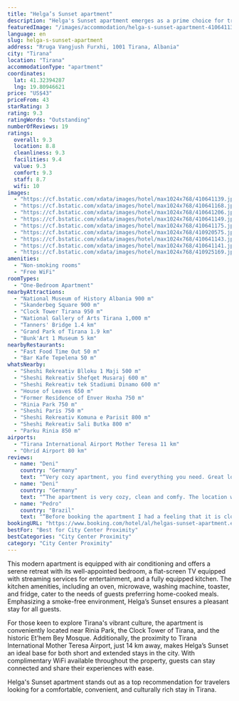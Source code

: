 ```yaml
---
title: "Helga’s Sunset apartment"
description: "Helga's Sunset apartment emerges as a prime choice for travelers seeking a blend of comfort and convenience in the heart of Tirana."
featuredImage: "/images/accommodation/helga-s-sunset-apartment-410641139.jpg"
language: en
slug: helga-s-sunset-apartment
address: "Rruga Vangjush Furxhi, 1001 Tirana, Albania"
city: "Tirana"
location: "Tirana"
accommodationType: "apartment"
coordinates:
  lat: 41.32394287
  lng: 19.80946621
price: "US$43"
priceFrom: 43
starRating: 3
rating: 9.3
ratingWords: "Outstanding"
numberOfReviews: 19
ratings:
  overall: 9.3
  location: 8.8
  cleanliness: 9.3
  facilities: 9.4
  value: 9.3
  comfort: 9.3
  staff: 8.7
  wifi: 10
images:
  - "https://cf.bstatic.com/xdata/images/hotel/max1024x768/410641139.jpg?k=5d6f5a03443dfc9e1c02089290e14966dd0e51f47bfef52176e220cff8b6d5fc&o=&hp=1"
  - "https://cf.bstatic.com/xdata/images/hotel/max1024x768/410641168.jpg?k=d46628810b79b11946c0fd6a0ec6372b69edbbc5cf7424e9ea47d73cb014c851&o=&hp=1"
  - "https://cf.bstatic.com/xdata/images/hotel/max1024x768/410641206.jpg?k=f44c8609bcd0b230c446780dbd228b9c046827ed049dd1c844f97bf727c32174&o=&hp=1"
  - "https://cf.bstatic.com/xdata/images/hotel/max1024x768/410641149.jpg?k=515ed04f559fad65fbd996cfdc976d121ef79657a1045ed822bdfe2fbfc74832&o=&hp=1"
  - "https://cf.bstatic.com/xdata/images/hotel/max1024x768/410641175.jpg?k=017a915846d20438794dabb6567aa47bbce32c3ef8e242e6caec523ef18e33ca&o=&hp=1"
  - "https://cf.bstatic.com/xdata/images/hotel/max1024x768/410920575.jpg?k=78673447904d24ac9e17e19c609c3e3f7c200e445f73d81acafccaed58d65a06&o=&hp=1"
  - "https://cf.bstatic.com/xdata/images/hotel/max1024x768/410641143.jpg?k=7ffa12d6d712055690c571113aeab181b1fa1aebece1d1197b75f21545752e76&o=&hp=1"
  - "https://cf.bstatic.com/xdata/images/hotel/max1024x768/410641141.jpg?k=cfba5488c186563109643cb11b25d410623223609acfaaccf634e00398d6e4d6&o=&hp=1"
  - "https://cf.bstatic.com/xdata/images/hotel/max1024x768/410925169.jpg?k=7daf801513b28fcd18431060223cc90e33e7ad48422c241119cfd73b35f81f1b&o=&hp=1"
amenities:
  - "Non-smoking rooms"
  - "Free WiFi"
roomTypes:
  - "One-Bedroom Apartment"
nearbyAttractions:
  - "National Museum of History Albania 900 m"
  - "Skanderbeg Square 900 m"
  - "Clock Tower Tirana 950 m"
  - "National Gallery of Arts Tirana 1,000 m"
  - "Tanners' Bridge 1.4 km"
  - "Grand Park of Tirana 1.9 km"
  - "Bunk'Art 1 Museum 5 km"
nearbyRestaurants:
  - "Fast Food Time Out 50 m"
  - "Bar Kafe Tepelena 50 m"
whatsNearby:
  - "Sheshi Rekreativ Blloku 1 Maji 500 m"
  - "Sheshi Rekreativ Shefqet Musaraj 600 m"
  - "Sheshi Rekreativ tek Stadiumi Dinamo 600 m"
  - "House of Leaves 650 m"
  - "Former Residence of Enver Hoxha 750 m"
  - "Rinia Park 750 m"
  - "Sheshi Paris 750 m"
  - "Sheshi Rekreativ Komuna e Parisit 800 m"
  - "Sheshi Rekreativ Sali Butka 800 m"
  - "Parku Rinia 850 m"
airports:
  - "Tirana International Airport Mother Teresa 11 km"
  - "Ohrid Airport 80 km"
reviews:
  - name: "Deni"
    country: "Germany"
    text: "“Very cozy apartment, you find everything you need. Great location!”"
  - name: "Deni"
    country: "Germany"
    text: "“The apartment is very cozy, clean and comfy. The location was great. Shops and main streets nearby.”"
  - name: "Pedro"
    country: "Brazil"
    text: "“Before booking the apartment I had a feeling that it is close to the city center but only when I got there I truly understood how central it is. I appreciated that the host provided everything that you need for a comfortable stay- shampoo, soap,...”"
bookingURL: "https://www.booking.com/hotel/al/helgas-sunset-apartment.en-gb.html?aid=8035640"
bestFor: "Best for City Center Proximity"
bestCategories: "City Center Proximity"
category: "City Center Proximity"
---
```


This modern apartment is equipped with air conditioning and offers a serene retreat with its well-appointed bedroom, a flat-screen TV equipped with streaming services for entertainment, and a fully equipped kitchen. The kitchen amenities, including an oven, microwave, washing machine, toaster, and fridge, cater to the needs of guests preferring home-cooked meals. Emphasizing a smoke-free environment, Helga’s Sunset ensures a pleasant stay for all guests.

For those keen to explore Tirana's vibrant culture, the apartment is conveniently located near Rinia Park, the Clock Tower of Tirana, and the historic Et'hem Bey Mosque. Additionally, the proximity to Tirana International Mother Teresa Airport, just 14 km away, makes Helga’s Sunset an ideal base for both short and extended stays in the city. With complimentary WiFi available throughout the property, guests can stay connected and share their experiences with ease.

Helga's Sunset apartment stands out as a top recommendation for travelers looking for a comfortable, convenient, and culturally rich stay in Tirana.